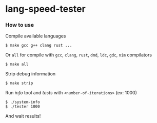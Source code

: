 # lang-speed-tester
### How to use

Compile available languages
```
$ make gcc g++ clang rust ...
```
Or `all` for compile with `gcc`, `clang`, `rust`, `dmd`, `ldc`, `gdc`, `nim` compilators
```
$ make all
```
Strip debug information
```
$ make strip
```
Run *info* tool and *tests* with `<number-of-iterations>` (ex: 1000)
```
$ ./system-info
$ ./tester 1000
```
And wait results!
